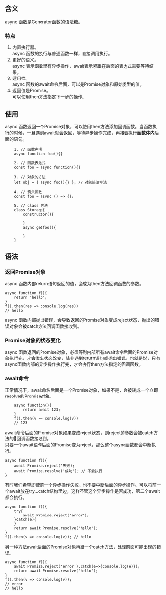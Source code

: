 ## 含义
async 函数是Generator函数的语法糖。   
### 特点
1) 内置执行器。    
async 函数的执行与普通函数一样，直接调用执行。    
2) 更好的语义。    
async 表示函数里有异步操作，await表示紧跟在后面的表达式需要等待结果。    
3) 适用性。    
async 函数的await命令后面，可以是Promise对象和原始类型的值。    
4) 返回值是Promise。    
可以使用then方法指定下一步的操作。

## 使用
async 函数返回一个Promise对象，可以使用then方法添加回调函数。当函数执行的时候，一旦遇到await就会返回，等待异步操作完成，再接着执行**函数体内**后面的语句。     
```
    1. // 函数声明
    async function foo(){}

    2. // 函数表达式
    const foo = async function(){}

    3. // 对象的方法
    let obj = { async foo(){} }; // 对象简洁写法

    4. // 箭头函数
    const foo = async () => {};

    5. // class 方法
    class Storage{
        constructor(){

        }
        async getfoo(){

        }
    }
```
## 语法
### 返回Promise对象
async 函数内部return语句返回的值，会成为then方法回调函数的参数。
```
async function f(){
    return 'hello';
}
f().then(res => console.log(res))
// hello
```
async 函数内部抛出错误，会导致返回的Promise对象变成reject状态，抛出的错误对象会被catch方法回调函数接收到。
### Promise对象的状态变化
async 函数返回的Promise对象，必须等到内部所有await命令后面的Promise对象执行完，才会发生状态改变，除非遇到return语句或抛出错误。也就是说，只有async函数内部的异步操作执行完，才会执行then方法指定的回调函数。
### await命令
正常情况下，await命名后面是一个Promise对象，如果不是，会被转成一个立即resolve的Promise对象。
```
    async function(){
        return await 123;
    }
    f().then(v => console.log(v))
    // 123
```
await命令后面的Promise对象如果变成reject状态，则reject的参数会被catch方法的回调函数接收到。     
只要一个await语句后面的Promise变为reject，那么整个async函数都会中断执行。
```
async function f(){
    await Promise.reject('失败);
    await Promise.resolve('成功'); // 不会执行
}
```
有时我们希望即使前一个异步操作失败，也不要中断后面的异步操作。可以将前一个await放在try...catch结构里边，这样不管这个异步操作是否成功，第二个await都会执行。
```
async function f(){
    try{
        await Promise.reject('error');
    }catch(e){
    }
    return await Promise.resolve('hello');
}
f().then(v => console.log(v)); // hello
```
另一种方法await后面的Promise对象再跟一个catch方法，处理前面可能出现的错误。
```
async function f(){
    await Promise.reject('error').catch(e=>{console.log(e)});
    return await Promise.resolve('hello');
}
f().then(v => console.log(v)); 
// error
// hello
```


